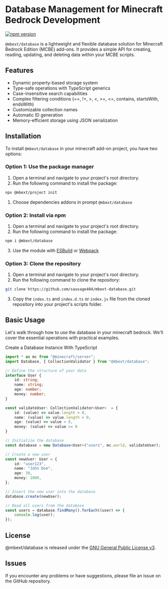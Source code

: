 # Database Management for Minecraft Bedrock Development

[![npm version](https://badge.fury.io/js/%40mbext%2Fdatabase.svg)](https://www.npmjs.com/package/@mbext/database)

`@mbext/database` is a lightweight and flexible database solution for Minecraft Bedrock Edition (MCBE) add-ons. It provides a simple API for creating, reading, updating, and deleting data within your MCBE scripts.

## Features

- Dynamic property-based storage system
- Type-safe operations with TypeScript generics
- Case-insensitive search capabilities
- Complex filtering conditions (==, !=, >, <, >=, <=, contains, startsWith, endsWith)
- Customizable collection names
- Automatic ID generation
- Memory-efficient storage using JSON serialization

## Installation

To install `@mbext/database` in your minecraft add-on project, you have two options:

### Option 1: Use the package manager

1. Open a terminal and navigate to your project's root directory.
2. Run the following command to install the package:

```bash
npx @mbext/project init
```

1. Choose dependencies addons in prompt `@mbext/database`

### Option 2: Install via npm

1. Open a terminal and navigate to your project's root directory.
2. Run the following command to install the package:

```bash
npm i @mbext/database
```

3. Use the module with [ESBuild](https://jaylydev.github.io/posts/bundle-minecraft-scripts-esbuild/) or [Webpack](https://jaylydev.github.io/posts/scripts-bundle-minecraft/)

### Option 3: Clone the repository

1. Open a terminal and navigate to your project's root directory.
2. Run the following command to clone the repository:

```bash
git clone https://github.com/sausage404/mbext-database.git
```

3. Copy the `index.ts` and `index.d.ts` or `index.js` file from the cloned repository into your project's scripts folder.

## Basic Usage

Let's walk through how to use the database in your minecraft bedrock. We'll cover the essential operations with practical examples.

Create a Database Instance With TypeScript

```typescript
import * as mc from "@minecraft/server";
import Database, { CollectionValidator } from "@mbext/database";

// Define the structure of your data
interface User {
    id: string;
    name: string;
    age: number;
    money: number;
}

const validateUser: CollectionValidator<User>  = {
    id: (value) => value.length > 0,
    name: (value) => value.length > 0,
    age: (value) => value > 0,
    money: (value) => value >= 0
}

// Initialize the database
const database = new Database<User>("users", mc.world, validateUser);

// Create a new user
const newUser: User = {
    id: "user123",
    name: "John Doe",
    age: 30,
    money: 1000,
};

// Insert the new user into the database
database.create(newUser);

// Read all users from the database
const users = database.findMany().forEach((user) => {
    console.log(user);
});
```

## License

@mbext/database is released under the [GNU General Public License v3](https://github.com/sausage404/mbext-database/blob/main/LICENSE).

## Issues

If you encounter any problems or have suggestions, please file an issue on the GitHub repository.